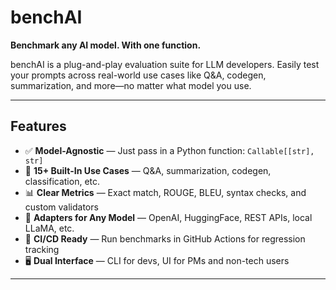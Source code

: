 # benchAI

**Benchmark any AI model. With one function.**

benchAI is a plug-and-play evaluation suite for LLM developers. Easily test your prompts across real-world use cases like Q&A, codegen, summarization, and more—no matter what model you use.

---

## Features

- ✅ **Model-Agnostic** — Just pass in a Python function: `Callable[[str], str]`
- 🧠 **15+ Built-In Use Cases** — Q&A, summarization, codegen, classification, etc.
- 📊 **Clear Metrics** — Exact match, ROUGE, BLEU, syntax checks, and custom validators
- 🔌 **Adapters for Any Model** — OpenAI, HuggingFace, REST APIs, local LLaMA, etc.
- 🚀 **CI/CD Ready** — Run benchmarks in GitHub Actions for regression tracking
- 🖥️ **Dual Interface** — CLI for devs, UI for PMs and non-tech users

---
